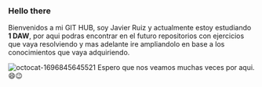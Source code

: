 ### Hello there 

Bienvenidos a mi GIT HUB, soy Javier Ruiz y actualmente estoy estudiando **1 DAW**, por aqui podras encontrar en el futuro repositorios con ejercicios que vaya resolviendo y mas adelante ire ampliandolo en base a los conocimientos que vaya adquiriendo.

![octocat-1696845645521](https://github.com/javi97ruiz/javi97ruiz/assets/146001480/94af2f3a-ef62-41fa-bd42-3f6aaaa036d5)
Espero que nos veamos muchas veces por aqui. 😄😉
